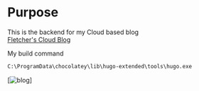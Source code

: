 # Purpose

This is the backend for my Cloud based blog  
[Fletcher's Cloud Blog](https://cloud.fskelly.com)

My build command

```bash
C:\ProgramData\chocolatey\lib\hugo-extended\tools\hugo.exe
```
[![blog](https://img.shields.io/website-up-down-green-red/https/cloud.fskelly.com.svg)]
